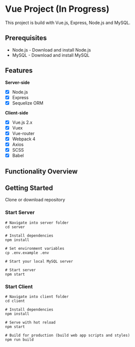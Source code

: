 # Vue Project (In Progress)
This project is build with Vue.js, Express, Node.js and MySQL.

## Prerequisites
  * Node.js - Download and install Node.js
  * MySQL - Download and install MySQL

## Features

**Server-side**
* [x] Node.js
* [x] Express
* [x] Sequelize ORM

**Client-side**
* [x] Vue.js 2.x
* [x] Vuex
* [x] Vue-router
* [x] Webpack 4
* [x] Axios
* [x] SCSS
* [x] Babel

## Functionality Overview


## Getting Started
Clone or download repository

### Start Server
```
# Navigate into server folder
cd server

# Install dependencies
npm install

# Set environment variables
cp .env.example .env

# Start your local MySQL server

# Start server
npm start

```


### Start Client
```
# Navigate into client folder
cd client

# Install dependencies
npm install

# Serve with hot reload
npm start

# Build for production (build web app scripts and styles)
npm run build

```